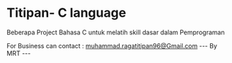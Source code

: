 # Titipan- C language 
Beberapa Project Bahasa C untuk melatih skill dasar dalam Pemprograman

For Business can contact : muhammad.ragatitipan96@Gmail.com
--- By MRT ---
